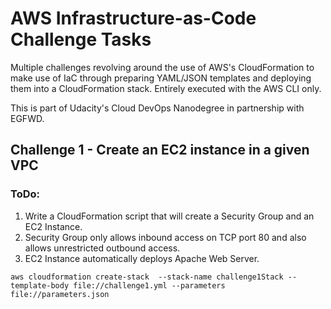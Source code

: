 # AWS Infrastructure-as-Code Challenge Tasks

Multiple challenges revolving around the use of AWS's CloudFormation to make use of IaC through preparing YAML/JSON templates and deploying them into a CloudFormation stack. Entirely executed with the AWS CLI only.

This is part of Udacity's Cloud DevOps Nanodegree in partnership with EGFWD.

## Challenge 1 - Create an EC2 instance in a given VPC
### ToDo: 
1) Write a CloudFormation script that will create a Security Group and an EC2 Instance.
2) Security Group only allows inbound access on TCP port 80 and also allows unrestricted outbound access.
3) EC2 Instance automatically deploys Apache Web Server.
```
aws cloudformation create-stack  --stack-name challenge1Stack --template-body file://challenge1.yml --parameters file://parameters.json
```
